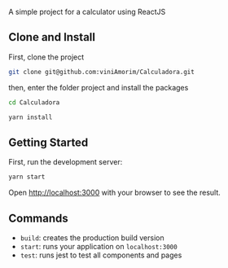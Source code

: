 A simple project for a calculator using ReactJS

## Clone and Install
First, clone the project

```bash
git clone git@github.com:viniAmorim/Calculadora.git
```

then, enter the folder project and install the packages

```bash
cd Calculadora

yarn install
```

## Getting Started

First, run the development server:

```bash
yarn start
```

Open [http://localhost:3000](http://localhost:3000) with your browser to see the result.

## Commands

- `build`: creates the production build version
- `start`: runs your application on `localhost:3000`
- `test`: runs jest to test all components and pages